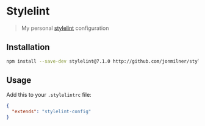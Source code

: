 # Stylelint

> My personal [stylelint](https://github.com/stylelint/stylelint) configuration

## Installation

```bash
npm install --save-dev stylelint@7.1.0 http://github.com/jonmilner/stylelint-config
```

## Usage

Add this to your `.stylelintrc` file:

```json
{
  "extends": "stylelint-config"
}
```
